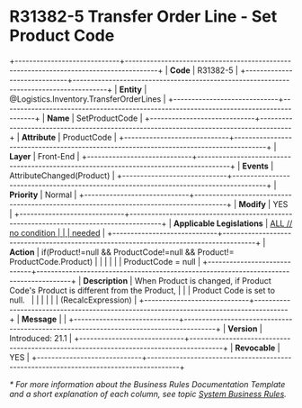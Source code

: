 ﻿---
erp.type: front-end-business-rule
erp.entity: Logistics.Inventory.TransferOrderLines
---

# R31382-5 Transfer Order Line - Set Product Code
+-----------------------------+---------------------------------------------------------------------------------------+
| **Code**                    | R31382-5                                                                              |
+-----------------------------+---------------------------------------------------------------------------------------+
| **Entity**                  | @Logistics.Inventory.TransferOrderLines                                               |
+-----------------------------+---------------------------------------------------------------------------------------+
| **Name**                    | SetProductCode                                                                        |
+-----------------------------+---------------------------------------------------------------------------------------+
| **Attribute**               | ProductCode                                                                           |
+-----------------------------+---------------------------------------------------------------------------------------+
| **Layer**                   | Front-End                                                                             |
+-----------------------------+---------------------------------------------------------------------------------------+
| **Events**                  | AttributeChanged(Product)                                                             |
+-----------------------------+---------------------------------------------------------------------------------------+
| **Priority**                | Normal                                                                                |
+-----------------------------+---------------------------------------------------------------------------------------+
| **Modify**                  | YES                                                                                   |
+-----------------------------+---------------------------------------------------------------------------------------+
| **Applicable Legislations** | [ALL // no condition                                                                  |
|                             | needed](xref:applicable-legislations)                                                 |
+-----------------------------+---------------------------------------------------------------------------------------+
| **Action**                  | if(Product!=null && ProductCode!=null && Product!= ProductCode.Product)               |
|                             |                                                                                       |
|                             | ProductCode = null                                                                    |
+-----------------------------+---------------------------------------------------------------------------------------+
| **Description**             | When Product is changed, if Product Code\'s Product is different from the Product,    |
|                             | Product Code is set to null.                                                          |
|                             |                                                                                       |
|                             | (RecalcExpression)                                                                    |
+-----------------------------+---------------------------------------------------------------------------------------+
| **Message**                 |                                                                                       |
+-----------------------------+---------------------------------------------------------------------------------------+
| **Version**                 | Introduced: 21.1                                                                      |
+-----------------------------+---------------------------------------------------------------------------------------+
| **Revocable**               | YES                                                                                   |
+-----------------------------+---------------------------------------------------------------------------------------+

*\* For more information about the Business Rules Documentation Template and a short explanation of each column, see
topic [System Business Rules](../templates/template-description-system-business-rules.md).*
